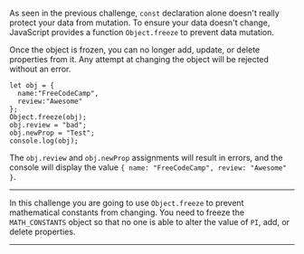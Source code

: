 <div class="challenge-instructions es6"><div><section id="description">
<p>As seen in the previous challenge, <code>const</code> declaration alone doesn't really protect your data from mutation. To ensure your data doesn't change, JavaScript provides a function <code>Object.freeze</code> to prevent data mutation.</p>
<p>Once the object is frozen, you can no longer add, update, or delete properties from it. Any attempt at changing the object will be rejected without an error.</p>
<pre class="language-js"><code class="language-js"><span class="token keyword">let</span> obj <span class="token operator">=</span> <span class="token punctuation">{</span>
  name<span class="token operator">:</span><span class="token string">"FreeCodeCamp"</span><span class="token punctuation">,</span>
  review<span class="token operator">:</span><span class="token string">"Awesome"</span>
<span class="token punctuation">}</span><span class="token punctuation">;</span>
Object<span class="token punctuation">.</span><span class="token function">freeze</span><span class="token punctuation">(</span>obj<span class="token punctuation">)</span><span class="token punctuation">;</span>
obj<span class="token punctuation">.</span>review <span class="token operator">=</span> <span class="token string">"bad"</span><span class="token punctuation">;</span>
obj<span class="token punctuation">.</span>newProp <span class="token operator">=</span> <span class="token string">"Test"</span><span class="token punctuation">;</span>
console<span class="token punctuation">.</span><span class="token function">log</span><span class="token punctuation">(</span>obj<span class="token punctuation">)</span><span class="token punctuation">;</span> 
</code></pre>
<p>The <code>obj.review</code> and <code>obj.newProp</code> assignments will result in errors, and the console will display the value <code>{ name: "FreeCodeCamp", review: "Awesome" }</code>.</p>
</section></div><hr/><div><section id="instructions">
<p>In this challenge you are going to use <code>Object.freeze</code> to prevent mathematical constants from changing. You need to freeze the <code>MATH_CONSTANTS</code> object so that no one is able to alter the value of <code>PI</code>, add, or delete properties.</p>
</section></div><hr/></div>